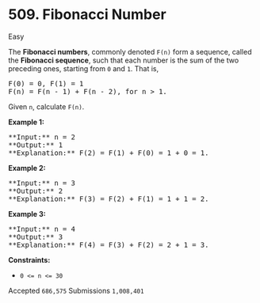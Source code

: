 # 509. Fibonacci Number

Easy

The **Fibonacci numbers**, commonly denoted `F(n)` form a sequence, called the **Fibonacci sequence**, such that each number is the sum of the two preceding ones, starting from `0` and `1`. That is,

<pre>
F(0) = 0, F(1) = 1
F(n) = F(n - 1) + F(n - 2), for n > 1.
</pre>

Given `n`, calculate `F(n)`.

**Example 1:**

<pre>
**Input:** n = 2
**Output:** 1
**Explanation:** F(2) = F(1) + F(0) = 1 + 0 = 1.
</pre>

**Example 2:**

<pre>
**Input:** n = 3
**Output:** 2
**Explanation:** F(3) = F(2) + F(1) = 1 + 1 = 2.
</pre>

**Example 3:**

<pre>
**Input:** n = 4
**Output:** 3
**Explanation:** F(4) = F(3) + F(2) = 2 + 1 = 3.
</pre>

**Constraints:**

* `0 <= n <= 30`

Accepted `686,575` Submissions `1,008,401`
